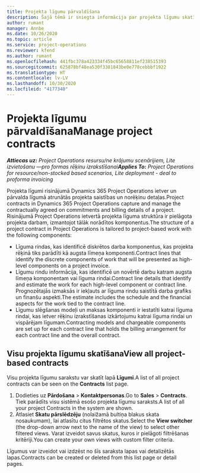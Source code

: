 ```yaml
---
title: Projekta līgumu pārvaldīšana
description: Šajā tēmā ir sniegta informācija par projekta līgumu skatīšanu.
author: rumant
manager: Annbe
ms.date: 10/26/2020
ms.topic: article
ms.service: project-operations
ms.reviewer: kfend
ms.author: rumant
ms.openlocfilehash: 441fbc378a423334f45bc65658811ef238515393
ms.sourcegitcommit: 625878bf48ea530f3381843be0e778cebbbf1922
ms.translationtype: HT
ms.contentlocale: lv-LV
ms.lasthandoff: 10/30/2020
ms.locfileid: "4177340"
---
```

# <a name="manage-project-contracts"></a><span data-ttu-id="dea45-103">Projekta līgumu pārvaldīšana</span><span class="sxs-lookup"><span data-stu-id="dea45-103">Manage project contracts</span></span>

<span data-ttu-id="dea45-104">_**Attiecas uz:** Project Operations resursu/ne krājumu scenārijiem, Lite izvietošanu —pro formas rēķinu izrakstīšanai_</span><span class="sxs-lookup"><span data-stu-id="dea45-104">_**Applies To:** Project Operations for resource/non-stocked based scenarios, Lite deployment - deal to proforma invoicing_</span></span>

<span data-ttu-id="dea45-105">Projekta līgumi risinājumā Dynamics 365 Project Operations ietver un pārvalda līgumā atrunātās projekta saistības un norēķinu detaļas.</span><span class="sxs-lookup"><span data-stu-id="dea45-105">Project contracts in Dynamics 365 Project Operations capture and manage the contractually agreed on commitments and billing details of a project.</span></span> <span data-ttu-id="dea45-106">Risinājumā Project Operations ietvertā projekta līguma struktūra ir pielāgota projekta darbam, izmantojot tālāk norādītos komponentus.</span><span class="sxs-lookup"><span data-stu-id="dea45-106">The structure of a project contract in Project Operations is tailored to project-based work with the following components:</span></span>

- <span data-ttu-id="dea45-107">Līguma rindas, kas identificē diskrētos darba komponentus, kas projekta rēķinā tiks parādīti kā augsta līmeņa komponenti.</span><span class="sxs-lookup"><span data-stu-id="dea45-107">Contract lines that identify the discrete components of work that will be presented as high-level components on a project invoice.</span></span>
- <span data-ttu-id="dea45-108">Līgumu rindu informācija, kas identificē un novērtē darbu katram augsta līmeņa komponentam vai līguma rindai.</span><span class="sxs-lookup"><span data-stu-id="dea45-108">Contract line details that identify and estimate the work for each high-level component or contract line.</span></span> <span data-ttu-id="dea45-109">Prognozētajās izmaksās ir iekļauts ar līguma rindu saistītā darba grafiks un finanšu aspekti.</span><span class="sxs-lookup"><span data-stu-id="dea45-109">The estimate includes the schedule and the financial aspects for the work tied to the contract line.</span></span>
- <span data-ttu-id="dea45-110">Līgumu slēgšanas modeļi un maksas komponenti ir iestatīti katrai līguma rindai, kas ietver rēķinu izrakstīšanas izkārtojumu katrai līguma rindai un vispārējam līgumam.</span><span class="sxs-lookup"><span data-stu-id="dea45-110">Contracting models and chargeable components are set up for each contract line that holds the billing arrangement for each contract line and the overall contract.</span></span>

## <a name="view-all-project-based-contracts"></a><span data-ttu-id="dea45-111">Visu projekta līgumu skatīšana</span><span class="sxs-lookup"><span data-stu-id="dea45-111">View all project-based contracts</span></span>

<span data-ttu-id="dea45-112">Visu projekta līgumu sarakstu var skatīt lapā **Līgumi**.</span><span class="sxs-lookup"><span data-stu-id="dea45-112">A list of all project contracts can be seen on the **Contracts** list page.</span></span> 

1. <span data-ttu-id="dea45-113">Dodieties uz **Pārdošana** > **Kontaktpersonas**.</span><span class="sxs-lookup"><span data-stu-id="dea45-113">Go to **Sales** > **Contracts**.</span></span> <span data-ttu-id="dea45-114">Tiek parādīts visu sistēmā esošo projekta līgumu saraksts.</span><span class="sxs-lookup"><span data-stu-id="dea45-114">A list of all your project Contracts in the system are shown.</span></span> 
2. <span data-ttu-id="dea45-115">Atlasiet **Skatu pārslēdzēju** (nolaižamā bultiņa blakus skata nosaukumam), lai atlasītu citus filtrētos skatus.</span><span class="sxs-lookup"><span data-stu-id="dea45-115">Select the **View switcher** (the drop-down arrow next to the name of the view) to select other filtered views.</span></span> <span data-ttu-id="dea45-116">Varat izveidot savus skatus, kuros ir pielāgoti filtrēšanas kritēriji.</span><span class="sxs-lookup"><span data-stu-id="dea45-116">You can create your own views with custom filter criteria.</span></span>

<span data-ttu-id="dea45-117">Līgumus var izveidot vai izdzēst no šīs saraksta lapas vai detalizētās lapas.</span><span class="sxs-lookup"><span data-stu-id="dea45-117">Contracts can be created or deleted from this list page or detail pages.</span></span>
